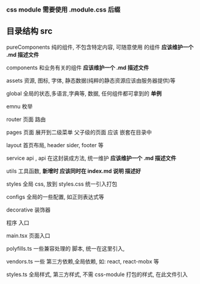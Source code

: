 ### css module  需要使用  .module.css 后缀

## 目录结构  src

pureComponents  纯的组件, 不包含特定内容, 可随意使用 的组件  **应该维护一个 .md 描述文件**

components      和业务有关的组件   **应该维护一个 .md 描述文件**

assets     资源, 图标, 字体, 静态数据(纯粹的静态资源应该由服务器提供)等

global     全局的状态,多语言,字典等, 数据, 任何组件都可拿到的  **单例**

emnu      枚举

router     页面 路由

pages      页面 展开到二级菜单   父子级的页面 应该 嵌套在目录中

layout     首页布局, header sider, footer 等

service    api  ,  api 在这封装成方法, 统一维护  **应该维护一个 .md 描述文件**

utils      工具函数, **新增时 应该同时在 index.md  说明 描述好**

styles     全局 css, 放到 styles.css 统一引入打包

configs    全局的一些配置, 如正则表达式等

decorative  装饰器



程序 入口

main.tsx      页面入口

polyfills.ts   一些兼容处理的 脚本, 统一在这里引入, 

vendors.ts    一些 第三方依赖,全局依赖, 如: react, react-mobx 等

styles.ts    全局样式, 第三方样式, 不需 css-module 打包的样式, 在此文件引入


